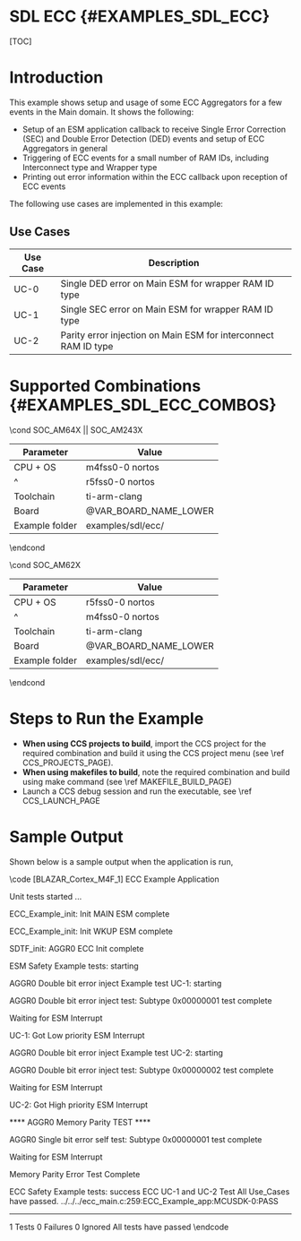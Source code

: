 # SDL ECC {#EXAMPLES_SDL_ECC}

[TOC]

# Introduction

This example shows setup and usage of some ECC Aggregators for a few events in the Main domain.  It shows the following:

* Setup of an ESM application callback to receive Single Error Correction (SEC) and Double Error Detection (DED) events and setup of ECC Aggregators in general
* Triggering of ECC events for a small number of RAM IDs, including Interconnect type and Wrapper type
* Printing out error information within the ECC callback upon reception of ECC events

The following use cases are implemented in this example:

Use Cases
---------
Use Case | Description
---------|------------
UC-0     | Single DED error on Main ESM for wrapper RAM ID type
UC-1     | Single SEC error on Main ESM for wrapper RAM ID type
UC-2     | Parity error injection on Main ESM for interconnect RAM ID type


# Supported Combinations {#EXAMPLES_SDL_ECC_COMBOS}

\cond SOC_AM64X || SOC_AM243X

 Parameter      | Value
 ---------------|-----------
 CPU + OS       | m4fss0-0 nortos
 ^              | r5fss0-0 nortos
 Toolchain      | ti-arm-clang
 Board          | @VAR_BOARD_NAME_LOWER
 Example folder | examples/sdl/ecc/

\endcond


\cond SOC_AM62X

 Parameter      | Value
 ---------------|-----------
 CPU + OS       | r5fss0-0 nortos
 ^				| m4fss0-0 nortos
 Toolchain      | ti-arm-clang
 Board          | @VAR_BOARD_NAME_LOWER
 Example folder | examples/sdl/ecc/

\endcond
# Steps to Run the Example

- **When using CCS projects to build**, import the CCS project for the required combination
  and build it using the CCS project menu (see \ref CCS_PROJECTS_PAGE).
- **When using makefiles to build**, note the required combination and build using
  make command (see \ref MAKEFILE_BUILD_PAGE)
- Launch a CCS debug session and run the executable, see \ref CCS_LAUNCH_PAGE
# Sample Output

Shown below is a sample output when the application is run,

\code
[BLAZAR_Cortex_M4F_1]
ECC Example Application

Unit tests started ...

ECC_Example_init: Init MAIN ESM complete


ECC_Example_init: Init WKUP ESM complete



SDTF_init: AGGR0 ECC Init complete



 ESM Safety Example tests: starting

 AGGR0 Double bit error inject Example test UC-1: starting

 AGGR0 Double bit error inject test: Subtype 0x00000001 test complete

 Waiting for ESM Interrupt



UC-1: Got Low priority ESM Interrupt



 AGGR0 Double bit error inject Example test UC-2: starting

 AGGR0 Double bit error inject test: Subtype 0x00000002 test complete

 Waiting for ESM Interrupt



 UC-2: Got High priority ESM Interrupt





**** AGGR0 Memory Parity TEST ****



 AGGR0 Single bit error self test: Subtype 0x00000001 test complete

 Waiting for ESM Interrupt



 Memory Parity Error Test Complete



 ECC Safety Example tests: success
 ECC UC-1 and UC-2 Test
All Use_Cases have passed.
../../../ecc_main.c:259:ECC_Example_app:MCUSDK-0:PASS

-----------------------
1 Tests 0 Failures 0 Ignored
All tests have passed
\endcode
